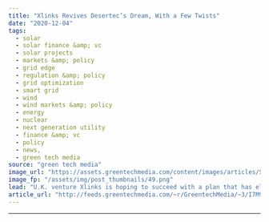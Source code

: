 ```yaml
---
title: "Xlinks Revives Desertec’s Dream, With a Few Twists"
date: "2020-12-04"
tags: 
  - solar
  - solar finance &amp; vc
  - solar projects
  - markets &amp; policy
  - grid edge
  - regulation &amp; policy
  - grid optimization
  - smart grid
  - wind
  - wind markets &amp; policy
  - energy
  - nuclear
  - next generation utility
  - finance &amp; vc
  - policy
  - news,
  - green tech media
source: "green tech media"
image_url: "https://assets.greentechmedia.com/content/images/articles/Sahara_coast_Morocco_XL.jpg"
image_fp: "/assets/img/post_thumbnails/49.png"
lead: "U.K. venture Xlinks is hoping to succeed with a plan that has eluded others in the past -  shipping Saharan renewable energy north of the Mediterranean. In Xlinks’ case, the concept is to install 10 gigawatts of PV and wind generation capacity along wi ..."
article_url: "http://feeds.greentechmedia.com/~r/GreentechMedia/~3/I7M9HPdV5oE/xlinks-revives-desertecs-dream-with-a-few-twists"
---
```


---
